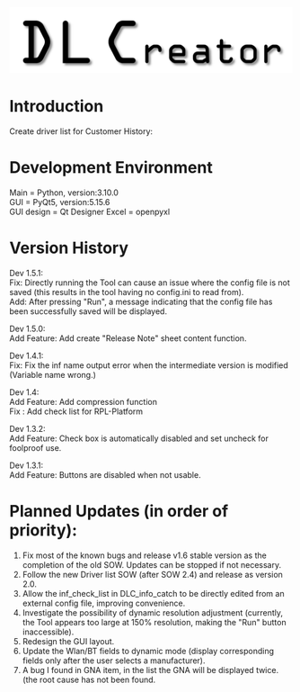 ![image](https://github.com/ToroSU/DL_Creator/blob/main/LOGO1.PNG)

# Introduction
Create driver list for Customer History:  

# Development  Environment
Main = Python, version:3.10.0  
GUI = PyQt5, version:5.15.6  
GUI design = Qt Designer
Excel = openpyxl

# Version History
Dev 1.5.1:  
Fix: Directly running the Tool can cause an issue where the config file is not saved (this results in the tool having no config.ini to read from).  
Add: After pressing "Run", a message indicating that the config file has been successfully saved will be displayed.  

Dev 1.5.0:  
Add Feature: Add create "Release Note" sheet content function.

Dev 1.4.1:  
Fix: Fix the inf name output error when the intermediate version is modified (Variable name wrong.)  

Dev 1.4:  
Add Feature: Add compression function  
Fix : Add check list for RPL-Platform  

Dev 1.3.2:  
Add Feature: Check box is automatically disabled and set uncheck for foolproof use.  

Dev 1.3.1:   
Add Feature: Buttons are disabled when not usable.

# Planned Updates (in order of priority):  
  
1. Fix most of the known bugs and release v1.6 stable version as the completion of the old SOW. Updates can be stopped if not necessary.  
2. Follow the new Driver list SOW (after SOW 2.4) and release as version 2.0.  
3. Allow the inf_check_list in DLC_info_catch to be directly edited from an external config file, improving convenience.  
4. Investigate the possibility of dynamic resolution adjustment (currently, the Tool appears too large at 150% resolution, making the "Run" button inaccessible).  
5. Redesign the GUI layout.  
6. Update the Wlan/BT fields to dynamic mode (display corresponding fields only after the user selects a manufacturer).
7. A bug I found in GNA item, in the list the GNA will be displayed twice. (the root cause has not been found.
